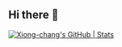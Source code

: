## Hi there 👋

<!--
**Xiong-chang/Xiong-chang** is a ✨ _special_ ✨ repository because its `README.md` (this file) appears on your GitHub profile.

Here are some ideas to get you started:

- 🔭 I’m currently working on ...
- 🌱 I’m currently learning ...
- 👯 I’m looking to collaborate on ...
- 🤔 I’m looking for help with ...
- 💬 Ask me about ...
- 📫 How to reach me: ...
- 😄 Pronouns: ...
- ⚡ Fun fact: ...
-->
[![Xiong-chang's GitHub | Stats](https://stats.quira.sh/Xiong-chang/github?theme=dark)](https://quira.sh?utm_source=widgets&utm_campaign=Xiong-chang)

